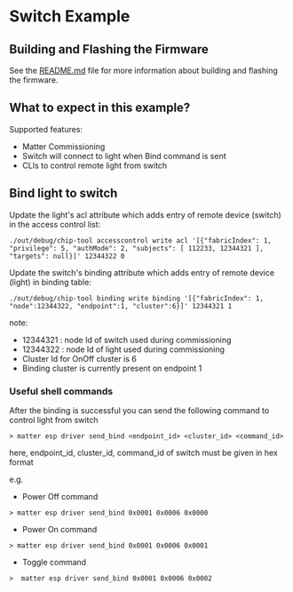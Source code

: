 # Switch Example

## Building and Flashing the Firmware

See the [README.md](../../README.md) file for more information about building and flashing the firmware.

## What to expect in this example?

Supported features:
 - Matter Commissioning
 - Switch will connect to light when Bind command is sent 
 - CLIs to control remote light from switch

## Bind light to switch

Update the light's acl attribute which adds entry of remote device (switch) in the access control list:
```
./out/debug/chip-tool accesscontrol write acl '[{"fabricIndex": 1, "privilege": 5, "authMode": 2, "subjects": [ 112233, 12344321 ], "targets": null}]' 12344322 0
```

Update the switch's binding attribute which adds entry of remote device (light) in binding table:
```
./out/debug/chip-tool binding write binding '[{"fabricIndex": 1, "node":12344322, "endpoint":1, "cluster":6}]' 12344321 1
```

note: 
- 12344321 : node Id of switch used during commissioning
- 12344322 : node Id of light used during commissioning 
- Cluster Id for OnOff cluster is 6
- Binding cluster is currently present on endpoint 1

### Useful shell commands

After the binding is successful you can send the following command to control light from switch

```
> matter esp driver send_bind <endpoint_id> <cluster_id> <command_id>
```
here, endpoint_id, cluster_id, command_id of switch must be given in hex format 

e.g.

- Power Off command

```
> matter esp driver send_bind 0x0001 0x0006 0x0000 
```

- Power On command

```
> matter esp driver send_bind 0x0001 0x0006 0x0001
```

- Toggle command

```
>  matter esp driver send_bind 0x0001 0x0006 0x0002
```
